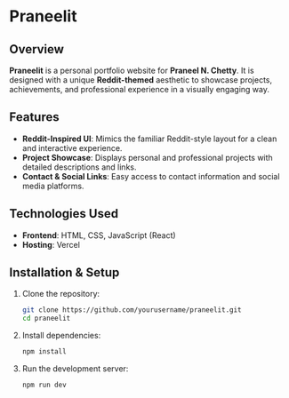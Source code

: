 # Praneelit

## Overview
**Praneelit** is a personal portfolio website for **Praneel N. Chetty**. It is designed with a unique **Reddit-themed** aesthetic to showcase projects, achievements, and professional experience in a visually engaging way.

## Features
- **Reddit-Inspired UI**: Mimics the familiar Reddit-style layout for a clean and interactive experience.
- **Project Showcase**: Displays personal and professional projects with detailed descriptions and links.
- **Contact & Social Links**: Easy access to contact information and social media platforms.

## Technologies Used
- **Frontend**: HTML, CSS, JavaScript (React)
- **Hosting**: Vercel 
## Installation & Setup
1. Clone the repository:
   ```bash
   git clone https://github.com/yourusername/praneelit.git
   cd praneelit
   ```
2. Install dependencies:
   ```bash
   npm install
   ```
3. Run the development server:
   ```bash
   npm run dev 
   ```
